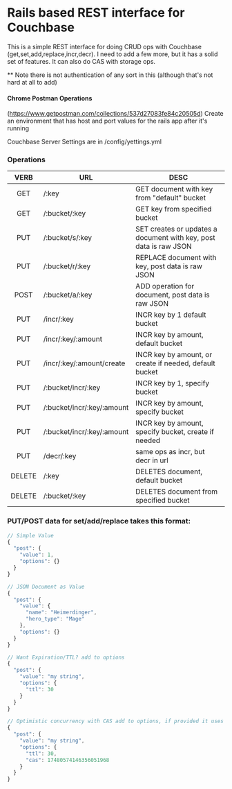 # Rails based REST interface for Couchbase #
This is a simple REST interface for doing CRUD ops with Couchbase (get,set,add,replace,incr,decr). I need to add a few more, but it has a solid set of features. It can also do CAS with storage ops.

** Note there is not authentication of any sort in this (although that's not hard at all to add)

#### Chrome Postman Operations ####
(https://www.getpostman.com/collections/537d27083fe84c20505d)
Create an environment that has host and port values for the rails app after it's running

Couchbase Server Settings are in /config/yettings.yml

### Operations ###

|  VERB  | URL                        | DESC                                                              |
|:------:|----------------------------|-------------------------------------------------------------------|
|   GET  | /:key                      | GET document with key from "default" bucket                       |
|   GET  | /:bucket/:key              | GET key from specified bucket                                     |
|   PUT  | /:bucket/s/:key            | SET creates or updates a document with key, post data is raw JSON |
|   PUT  | /:bucket/r/:key            | REPLACE document with key, post data is raw JSON                  |
|  POST  | /:bucket/a/:key            | ADD operation for document, post data is raw JSON                 |
|   PUT  | /incr/:key                 | INCR key by 1 default bucket                                      |
|   PUT  | /incr/:key/:amount         | INCR key by amount, default bucket                                |
|   PUT  | /incr/:key/:amount/create  | INCR key by amount, or create if needed, default bucket           |
|   PUT  | /:bucket/incr/:key         | INCR key by 1, specify bucket                                     |
|   PUT  | /:bucket/incr/:key/:amount | INCR key by amount, specify bucket                                |
|   PUT  | /:bucket/incr/:key/:amount | INCR key by amount, specify bucket, create if needed              |
|   PUT  | /decr/:key                 | same ops as incr, but decr in url                                 |
| DELETE | /:key                      | DELETES document, default bucket                                  |
| DELETE | /:bucket/:key              | DELETES document from specified bucket                            |

### PUT/POST data for set/add/replace takes this format: ###

```javascript
// Simple Value
{
  "post": {
    "value": 1,
    "options": {} 
  }
}

// JSON Document as Value
{
  "post": {
    "value": {
      "name": "Heimerdinger",
      "hero_type": "Mage"
    },
    "options": {} 
  }
}

// Want Expiration/TTL? add to options
{
  "post": {
    "value": "my string",
    "options": {
      "ttl": 30
    } 
  }
}

// Optimistic concurrency with CAS add to options, if provided it uses it
{
  "post": {
    "value": "my string",
    "options": {
      "ttl": 30,
      "cas": 17480574146356051968
    } 
  }
}
```

